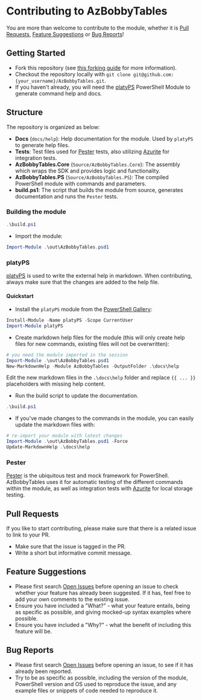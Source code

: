 # Contributing to AzBobbyTables

You are more than welcome to contribute to the module, whether it is [Pull Requests](#pull-requests), [Feature Suggestions](#feature-suggestions) or [Bug Reports](#bug-reports)!

## Getting Started

- Fork this repository (see [this forking guide](https://guides.github.com/activities/forking/) for more information).
- Checkout the repository locally with `git clone git@github.com:{your_username}/AzBobbyTables.git`.
- If you haven't already, you will need the [platyPS](https://github.com/PowerShell/platyPS) PowerShell Module to generate command help and docs.

## Structure

The repository is organized as below:

- **Docs** (`docs/help`): Help documentation for the module. Used by `platyPS` to generate help files.
- **Tests**: Test files used for [Pester](https://github.com/pester/Pester) tests, also utilizing [Azurite](https://learn.microsoft.com/en-us/azure/storage/common/storage-use-azurite?tabs=npm) for integration tests.
- **AzBobbyTables.Core** (`Source/AzBobbyTables.Core`): The assembly which wraps the SDK and provides logic and functionality.
- **AzBobbyTables.PS** (`Source/AzBobbyTables.PS`): The compiled PowerShell module with commands and parameters.
- **build.ps1**: The script that builds the module from source, generates documentation and runs the `Pester` tests.

### Building the module

```powershell
.\build.ps1
```

- Import the module:

```powershell
Import-Module .\out\AzBobbyTables.psd1
```

### platyPS

[platyPS](https://github.com/PowerShell/platyPS) is used to write the external help in markdown. When contributing, always make sure that the changes are added to the help file.

#### Quickstart

- Install the `platyPS` module from the [PowerShell Gallery](https://www.powershellgallery.com/):

```powershell
Install-Module -Name platyPS -Scope CurrentUser
Import-Module platyPS
```

- Create markdown help files for the module (this will only create help files for new commands, existing files will not be overwritten):

```powershell
# you need the module imported in the session
Import-Module .\out\AzBobbyTables.psd1
New-MarkdownHelp -Module AzBobbyTables -OutputFolder .\docs\help
```

Edit the new markdown files in the `.\docs\help` folder and replace `{{ ... }}` placeholders with missing help content.

- Run the build script to update the documentation.

```powershell
.\build.ps1
```

- If you've made changes to the commands in the module, you can easily update the markdown files with:

```powershell
# re-import your module with latest changes
Import-Module .\out\AzBobbyTables.psd1 -Force
Update-MarkdownHelp .\docs\help
```

### Pester

[Pester](https://github.com/pester/Pester) is the ubiquitous test and mock framework for PowerShell. AzBobbyTables uses it for automatic testing of the different commands within the module, as well as integration tests with [Azurite](https://learn.microsoft.com/en-us/azure/storage/common/storage-use-azurite?tabs=npm) for local storage testing.

## Pull Requests

If you like to start contributing, please make sure that there is a related issue to link to your PR.

- Make sure that the issue is tagged in the PR.
- Write a short but informative commit message.

## Feature Suggestions

- Please first search [Open Issues](https://github.com/PalmEmanuel/AzBobbyTables/issues) before opening an issue to check whether your feature has already been suggested. If it has, feel free to add your own comments to the existing issue.
- Ensure you have included a "What?" - what your feature entails, being as specific as possible, and giving mocked-up syntax examples where possible.
- Ensure you have included a "Why?" - what the benefit of including this feature will be.

## Bug Reports

- Please first search [Open Issues](https://github.com/PalmEmanuel/AzBobbyTables/issues) before opening an issue, to see if it has already been reported.
- Try to be as specific as possible, including the version of the module, PowerShell version and OS used to reproduce the issue, and any example files or snippets of code needed to reproduce it.
